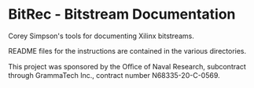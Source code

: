 # BitRec - Bitstream Documentation

Corey Simpson's tools for documenting Xilinx bitstreams.

README files for the instructions are contained in the various directories.

This project was sponsored by the Oﬃce of Naval Research, subcontract through GrammaTech Inc., contract number N68335-20-C-0569.
